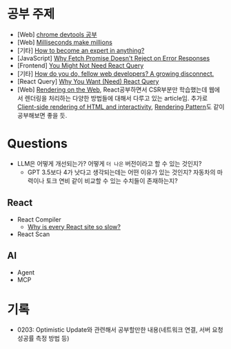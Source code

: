 # 공부 주제

- [Web] [chrome devtools 공부](https://developer.chrome.com/docs/devtools)
- [Web] [Milliseconds make millions](https://web.dev/case-studies/milliseconds-make-millions)
- [기타] [How to become an expert in anything?](https://newsletter.techworld-with-milan.com/p/how-to-become-an-expert-in-anything?ref=dailydev)
- [JavaScript] [Why Fetch Promise Doesn't Reject on Error Responses](https://kettanaito.com/blog/why-fetch-promise-doesnt-reject-on-error-responses)
- [Frontend] [You Might Not Need React Query](https://tkdodo.eu/blog/you-might-not-need-react-query)
- [기타] [How do you do, fellow web developers? A growing disconnect.](https://rakhim.exotext.com/web-developers-a-growing-disconnect)
- [React Query] [Why You Want (Need) React Query](https://tkdodo.eu/blog/why-you-want-react-query)
- [Web] [Rendering on the Web](https://web.dev/articles/rendering-on-the-web), React공부하면서 CSR부분만 학습했는데 웹에서 렌더링을 처리하는 다양한 방법들에 대해서 다루고 있는 article임. 추가로 [Client-side rendering of HTML and interactivity](https://web.dev/articles/client-side-rendering-of-html-and-interactivity), [Rendering Pattern](https://www.patterns.dev/vanilla/rendering-patterns/)도 같이 공부해보면 좋을 듯.

# Questions

- LLM은 어떻게 개선되는가? 어떻게 `더 나은` 버전이라고 할 수 있는 것인지?
  - GPT 3.5보다 4가 낫다고 생각되는데는 어떤 이유가 있는 것인지? 자동차의 마력이나 토크 연비 같이 비교할 수 있는 수치들이 존재하는지?

## React

- React Compiler
  - [Why is every React site so slow?](https://www.youtube.com/watch?v=INLq9RPAYUw)
- React Scan

## AI

- Agent
- MCP

# 기록

- 0203: Optimistic Update와 관련해서 공부할만한 내용(네트워크 연결, 서버 요청 성공률 측정 방법 등)
